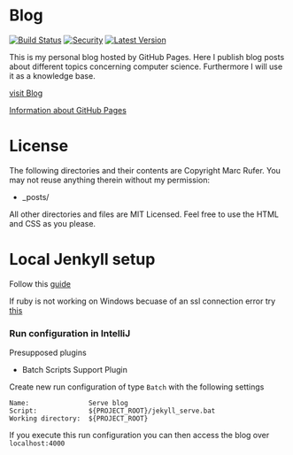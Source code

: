 Blog
===
[![Build Status](https://travis-ci.org/rufer7/rufer7.github.io.svg?branch=master)](https://travis-ci.org/rufer7/rufer7.github.io)
[![Security](https://hakiri.io/github/rufer7/rufer7.github.io/master.svg)](https://hakiri.io/github/rufer7/rufer7.github.io/master)
<a href="https://github.com/rufer7/rufer7.github.io/releases"><img src="https://img.shields.io/github/release/rufer7/rufer7.github.io.svg" alt="Latest Version"></img></a>

This is my personal blog hosted by GitHub Pages. Here I publish blog posts about different topics concerning computer science. Furthermore I will use it as a knowledge base.

[visit Blog](http://rufer7.github.io/)


[Information about GitHub Pages](https://help.github.com/categories/github-pages-basics/)


License
===

The following directories and their contents are Copyright Marc Rufer. You may not reuse anything therein without my permission:

* _posts/

All other directories and files are MIT Licensed. Feel free to use the HTML and CSS as you please.


Local Jenkyll setup
===

Follow this [guide](https://help.github.com/articles/using-jekyll-with-pages/)

If ruby is not working on Windows becuase of an ssl connection error try [this](https://gist.github.com/luislavena/f064211759ee0f806c88)

### Run configuration in IntelliJ

Presupposed plugins
* Batch Scripts Support Plugin

Create new run configuration of type `Batch` with the following settings

    Name:               Serve blog
    Script:             ${PROJECT_ROOT}/jekyll_serve.bat
    Working directory:  ${PROJECT_ROOT}


If you execute this run configuration you can then access the blog over `localhost:4000`
